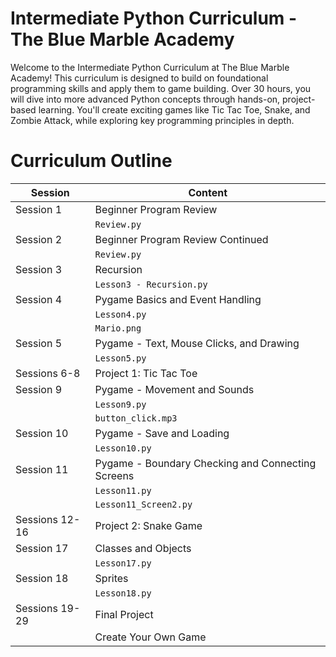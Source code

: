# Intermediate Python Curriculum - The Blue Marble Academy <br>

Welcome to the Intermediate Python Curriculum at The Blue Marble Academy! This curriculum is designed to build on foundational programming skills and apply them to game building. Over 30 hours, you will dive into more advanced Python concepts through hands-on, project-based learning. You'll create exciting games like Tic Tac Toe, Snake, and Zombie Attack, while exploring key programming principles in depth.

# Curriculum Outline

| **Session**        | **Content**                                   |
|--------------------|----------------------------------------------|
| Session 1          | Beginner Program Review                      |
|                    | `Review.py`    |
| Session 2          | Beginner Program Review Continued            |
|                    | `Review.py` |
| Session 3          | Recursion                                     |
|                    | `Lesson3 - Recursion.py`|
| Session 4          | Pygame Basics and Event Handling             |
|                    | `Lesson4.py`      |
|                    | `Mario.png`      |
| Session 5          | Pygame - Text, Mouse Clicks, and Drawing     |
|                    | `Lesson5.py` |
| Sessions 6-8       | Project 1: Tic Tac Toe                       |
| Session 9          | Pygame - Movement and Sounds                 |
|                    | `Lesson9.py`|
|                    | `button_click.mp3`|
| Session 10         | Pygame - Save and Loading                    |
|                    | `Lesson10.py`    |
| Session 11         | Pygame - Boundary Checking and Connecting Screens |
|                    | `Lesson11.py` |
|                    | `Lesson11_Screen2.py` |
| Sessions 12-16     | Project 2: Snake Game                        |
| Session 17         | Classes and Objects                          |
|                    | `Lesson17.py` |
| Session 18         | Sprites                                      |
|                    | `Lesson18.py` |
| Sessions 19-29     | Final Project                                |
|                    | Create Your Own Game                         |

